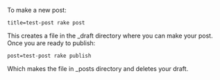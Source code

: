 To make a new post:

`title=test-post rake post`

This creates a file in the _draft directory where you can make your post.  Once you are ready to publish:

`post=test-post rake publish`

Which makes the file in _posts directory and deletes your draft.